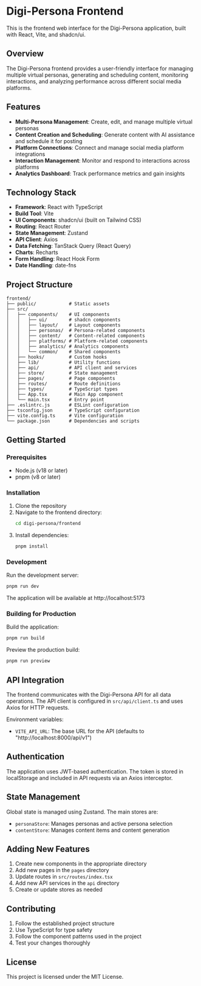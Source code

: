 # Digi-Persona Frontend

This is the frontend web interface for the Digi-Persona application, built with React, Vite, and shadcn/ui.

## Overview

The Digi-Persona frontend provides a user-friendly interface for managing multiple virtual personas, generating and scheduling content, monitoring interactions, and analyzing performance across different social media platforms.

## Features

- **Multi-Persona Management**: Create, edit, and manage multiple virtual personas
- **Content Creation and Scheduling**: Generate content with AI assistance and schedule it for posting
- **Platform Connections**: Connect and manage social media platform integrations
- **Interaction Management**: Monitor and respond to interactions across platforms
- **Analytics Dashboard**: Track performance metrics and gain insights

## Technology Stack

- **Framework**: React with TypeScript
- **Build Tool**: Vite
- **UI Components**: shadcn/ui (built on Tailwind CSS)
- **Routing**: React Router
- **State Management**: Zustand
- **API Client**: Axios
- **Data Fetching**: TanStack Query (React Query)
- **Charts**: Recharts
- **Form Handling**: React Hook Form
- **Date Handling**: date-fns

## Project Structure

```
frontend/
├── public/            # Static assets
├── src/
│   ├── components/    # UI components
│   │   ├── ui/        # shadcn components
│   │   ├── layout/    # Layout components
│   │   ├── personas/  # Persona-related components
│   │   ├── content/   # Content-related components
│   │   ├── platforms/ # Platform-related components
│   │   ├── analytics/ # Analytics components
│   │   └── common/    # Shared components
│   ├── hooks/         # Custom hooks
│   ├── lib/           # Utility functions
│   ├── api/           # API client and services
│   ├── store/         # State management
│   ├── pages/         # Page components
│   ├── routes/        # Route definitions
│   ├── types/         # TypeScript types
│   ├── App.tsx        # Main App component
│   └── main.tsx       # Entry point
├── .eslintrc.js       # ESLint configuration
├── tsconfig.json      # TypeScript configuration
├── vite.config.ts     # Vite configuration
└── package.json       # Dependencies and scripts
```

## Getting Started

### Prerequisites

- Node.js (v18 or later)
- pnpm (v8 or later)

### Installation

1. Clone the repository
2. Navigate to the frontend directory:
   ```bash
   cd digi-persona/frontend
   ```
3. Install dependencies:
   ```bash
   pnpm install
   ```

### Development

Run the development server:

```bash
pnpm run dev
```

The application will be available at http://localhost:5173

### Building for Production

Build the application:

```bash
pnpm run build
```

Preview the production build:

```bash
pnpm run preview
```

## API Integration

The frontend communicates with the Digi-Persona API for all data operations. The API client is configured in `src/api/client.ts` and uses Axios for HTTP requests.

Environment variables:

- `VITE_API_URL`: The base URL for the API (defaults to "http://localhost:8000/api/v1")

## Authentication

The application uses JWT-based authentication. The token is stored in localStorage and included in API requests via an Axios interceptor.

## State Management

Global state is managed using Zustand. The main stores are:

- `personaStore`: Manages personas and active persona selection
- `contentStore`: Manages content items and content generation

## Adding New Features

1. Create new components in the appropriate directory
2. Add new pages in the `pages` directory
3. Update routes in `src/routes/index.tsx`
4. Add new API services in the `api` directory
5. Create or update stores as needed

## Contributing

1. Follow the established project structure
2. Use TypeScript for type safety
3. Follow the component patterns used in the project
4. Test your changes thoroughly

## License

This project is licensed under the MIT License.
